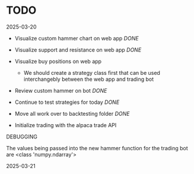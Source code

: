 # TODO

2025-03-20

- Visualize custom hammer chart on web app *DONE*
- Visualize support and resistance on web app *DONE*
- Visualize buy positions on web app
    - We should create a strategy class first that can be used interchangebly between the web app and trading bot

- Review custom hammer on bot *DONE*

- Continue to test strategies for today *DONE* 

- Move all work over to backtesting folder *DONE*
- Initialize trading with the alpaca trade API

DEBUGGING

The values being passed into the new hammer function for the trading bot are <class 'numpy.ndarray'>



2025-03-21







